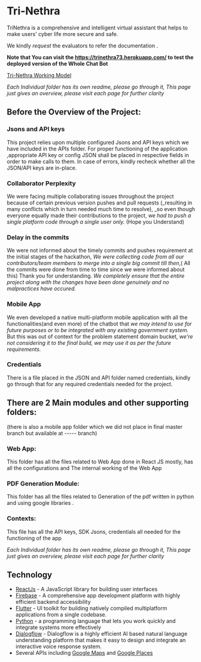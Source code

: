 # Tri-Nethra

TriNethra is a comprehensive and intelligent virtual assistant that helps to make users' cyber life more secure and safe.

We kindly *request* the evaluators to refer the documentation .

__Note that You can visit the https://trinethra73.herokuapp.com/ to test the deployed version of the Whole Chat Bot__

[Tri-Nethra Working Model](https://trinethra73.herokuapp.com/ "Working Model")

_Each Individual folder has its own readme, please go through it, This page just gives an overview, please visit each page for further clarity_

## Before the Overview of the Project:

### Jsons and API keys

This project relies upon multiple configured Jsons and API keys which we have included in the APIs folder. For proper functioning of the application ,appropriate API key or config JSON shall be placed in respective fields in order to make calls to them. In case of errors, kindly recheck whether all the JSON/API keys are in-place.

### Collaborator Perplexity
We were facing multiple collaborating issues throughout the project because of certain previous version pushes and pull requests (_resulting in many conflicts which in turn needed much time to resolve), _so even though everyone equally made their contributions to the project,
_we had to push a single platform code through a single user only._
(Hope you Understand)

### Delay in the commits
We were not informed about the timely commits and pushes requirement at the initial stages of the hackathon, _We were collecting code from all our contributors/team members to merge into a  single big commit till then_,( All the commits were done from time to time since we were informed about this) 
Thank you for understanding.
_We completely ensure that the entire project along with the changes have been done genuinely and no malpractices have occured._


### Mobile App
We even developed a native multi-platform mobile application with all the functionalities(and even more) of the chatbot that _we may intend to use for future purposes or to be integrated with any existing government system._ But this was out of context for the problem statement domain bucket, _we're not considering it to the final build, we may use it as per the future requirements._


### Credentials 
There is a file placed in the JSON and API folder named credentials, kindly go through that for any required credentials needed for the project.

## There are 2 Main modules and other supporting folders:
(there is also a mobile app folder which we did not place in final master branch but available at ----- branch)

### Web App:
This folder has all the files related to Web App done in React JS mostly, has all the configurations and The internal working of the Web App

### PDF Generation Module:
This folder has all the files related to Generation of the pdf written in python and using google libraries .

### Contexts:
This file has all the API keys, SDK Jsons, credentials
all needed for the functioning of the app

_Each Individual folder has its own readme, please go through it, This page just gives an overview, please visit each page for further clarity_





## Technology
* [ReactJs] - A JavaScript library for building user interfaces
* [Firebase] - A comprehensive app development platform with highly efficient backend accessibility
* [Flutter] - UI toolkit for building natively compiled multiplatform applications from a single codebase.
* [Python] - a programming language that lets you work quickly and integrate systems more effectively
* [Dialogflow] - Dialogflow is a highly efficient AI based natural language understanding platform that makes it easy to design and integrate an interactive voice response system.
* Several APIs including [Google Maps] and [Google Places]




[ReactJs]:(https://reactjs.org/)
[Firebase]:(https://firebase.google.com/)
[Flutter]: (https://flutter.dev/)
[Python]: (https://www.python.org/)
[Google Maps]:(https://developers.google.com/maps/documentation/embed/get-started)
[Google Places]:(https://developers.google.com/places/web-service/overview)
[Dialogflow]: (https://cloud.google.com/dialogflow/docs)



